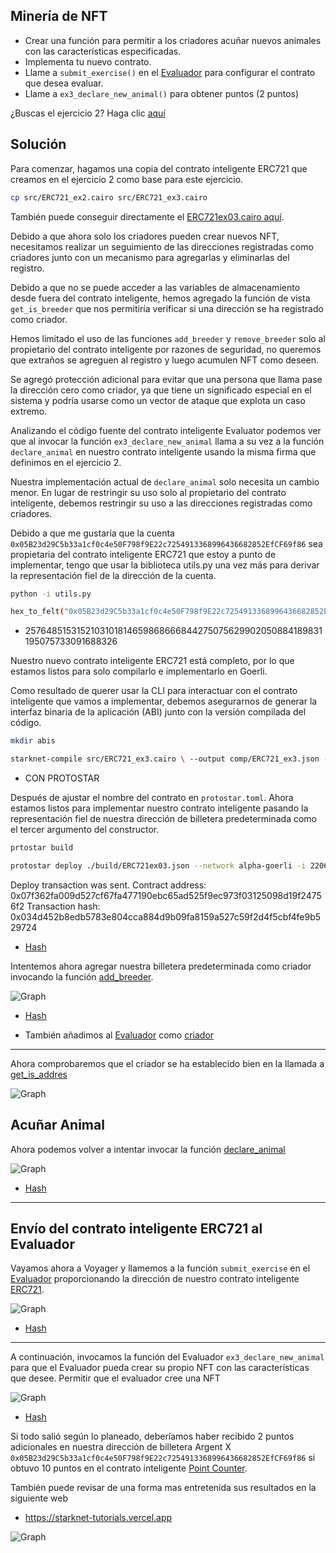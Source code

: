## Minería de NFT

* Crear una función para permitir a los criadores acuñar nuevos animales con las características especificadas.
* Implementa tu nuevo contrato.
* Llame a `submit_exercise()` en el [Evaluador](https://goerli.voyager.online/contract/0x2d15a378e131b0a9dc323d0eae882bfe8ecc59de0eb206266ca236f823e0a15#writeContract) para configurar el contrato que desea evaluar.
* Llame a `ex3_declare_new_animal()` para obtener puntos (2 puntos)

¿Buscas el ejercicio 2? Haga clic [aquí](https://github.com/Nadai2010/Nadai-Cairo-721-Starknet-Edu/blob/master/contracts/Soluci%C3%B3n/ERC721ex02.md)

## Solución

Para comenzar, hagamos una copia del contrato inteligente ERC721 que creamos en el ejercicio 2 como base para este ejercicio.

```bash
cp src/ERC721_ex2.cairo src/ERC721_ex3.cairo
```

También puede conseguir directamente el [ERC721ex03.cairo aquí](https://github.com/Nadai2010/Nadai-Cairo-721-Starknet-Edu/blob/master/contracts/Soluci%C3%B3n/ERC721ex03.cairo).

Debido a que ahora solo los criadores pueden crear nuevos NFT, necesitamos realizar un seguimiento de las direcciones registradas como criadores junto con un mecanismo para agregarlas y eliminarlas del registro.

Debido a que no se puede acceder a las variables de almacenamiento desde fuera del contrato inteligente, hemos agregado la función de vista `get_is_breeder` que nos permitiría verificar si una dirección se ha registrado como criador.

Hemos limitado el uso de las funciones `add_breeder` y `remove_breeder` solo al propietario del contrato inteligente por razones de seguridad, no queremos que extraños se agreguen al registro y luego acumulen NFT como deseen.

Se agregó protección adicional para evitar que una persona que llama pase la dirección cero como criador, ya que tiene un significado especial en el sistema y podría usarse como un vector de ataque que explota un caso extremo.

Analizando el código fuente del contrato inteligente Evaluator podemos ver que al invocar la función `ex3_declare_new_animal` llama a su vez a la función `declare_animal` en nuestro contrato inteligente usando la misma firma que definimos en el ejercicio 2.

Nuestra implementación actual de `declare_animal` solo necesita un cambio menor. En lugar de restringir su uso solo al propietario del contrato inteligente, debemos restringir su uso a las direcciones registradas como criadores.

Debido a que me gustaría que la cuenta `0x05B23d29C5b33a1cf0c4e50F798f9E22c7254913368996436682852EfCF69f86` sea propietaria del contrato inteligente ERC721 que estoy a punto de implementar, tengo que usar la biblioteca utils.py una vez más para derivar la representación fiel de la dirección de la cuenta.

```bash
python -i utils.py 
```

```bash
hex_to_felt("0x05B23d29C5b33a1cf0c4e50F798f9E22c7254913368996436682852EfCF69f86")
```
* 2576485153152103101814659868666844275075629902050884189831195075733091688326

Nuestro nuevo contrato inteligente ERC721 está completo, por lo que estamos listos para solo compilarlo e implementarlo en Goerli.

Como resultado de querer usar la CLI para interactuar con el contrato inteligente que vamos a implementar, debemos asegurarnos de generar la interfaz binaria de la aplicación (ABI) junto con la versión compilada del código.

```bash
mkdir abis
```
```bash
starknet-compile src/ERC721_ex3.cairo \ --output comp/ERC721_ex3.json --abi abis/ERC721_ex3.json
```

* CON PROTOSTAR

Después de ajustar el nombre del contrato en `protostar.toml`. Ahora estamos listos para implementar nuestro contrato inteligente pasando la representación fiel de nuestra dirección de billetera predeterminada como el tercer argumento del constructor.


```bash
prtostar build
```
```bash
protostar deploy ./build/ERC721ex03.json --network alpha-goerli -i 22062175026504044 5128521 2576485153152103101814659868666844275075629902050884189831195075733091688326
```
>>>
Deploy transaction was sent.
Contract address: 0x07f362fa009d527cf67fa477190ebc65ad525f9ec973f03125098d19f24756f2
Transaction hash: 0x034d452b8edb5783e804cca884d9b09fa8159a527c59f2d4f5cbf4fe9b529724

* [Hash](https://goerli.voyager.online/contract/0x07f362fa009d527cf67fa477190ebc65ad525f9ec973f03125098d19f24756f2)


Intentemos ahora agregar nuestra billetera predeterminada como criador invocando la función [add_breeder](https://goerli.voyager.online/contract/0x07f362fa009d527cf67fa477190ebc65ad525f9ec973f03125098d19f24756f2#writeContract).

![Graph](/contracts/Imagenes/addcriadorex03.png)

* [Hash](https://goerli.voyager.online/tx/0x15517fbb9d655dae153039b29f73555dce8c6700d88b3b58970ed10176ecff9)

* También añadimos al [Evaluador](https://goerli.voyager.online/contract/0x2d15a378e131b0a9dc323d0eae882bfe8ecc59de0eb206266ca236f823e0a15#writeContract) como [criador](https://goerli.voyager.online/tx/0x37075ebb3b358986327511df47803a106e8644922e8ca2143265de1588553a2)

----------------------

Ahora comprobaremos que el criador se ha establecido bien en la llamada a [get_is_addres](https://goerli.voyager.online/contract/0x07f362fa009d527cf67fa477190ebc65ad525f9ec973f03125098d19f24756f2#readContract)

![Graph](/contracts/Imagenes/iscriadorex03.png)

## Acuñar Animal

Ahora podemos volver a intentar invocar la función [declare_animal](https://goerli.voyager.online/contract/0x07f362fa009d527cf67fa477190ebc65ad525f9ec973f03125098d19f24756f2#writeContract)

![Graph](/contracts/Imagenes/declareex03.png)

* [Hash](https://goerli.voyager.online/tx/0x6b895aaa91bf79d7ec0a82e023ad76e9f27fa4136663c8e8191fc70bf816215)

------------------------

## Envío del contrato inteligente ERC721 al Evaluador

Vayamos ahora a Voyager y llamemos a la función `submit_exercise` en el [Evaluador](https://goerli.voyager.online/contract/0x2d15a378e131b0a9dc323d0eae882bfe8ecc59de0eb206266ca236f823e0a15#writeContract) proporcionando la dirección de nuestro contrato inteligente [ERC721](https://goerli.voyager.online/contract/0x07f362fa009d527cf67fa477190ebc65ad525f9ec973f03125098d19f24756f2#writeContract).

![Graph](/contracts/Imagenes/submitex03.png)

* [Hash](https://goerli.voyager.online/tx/0xfbb623e792f267ab1f44a1fb0ccc2d9d165eb40862cc721a6355466cd59b51)

---------------

A continuación, invocamos la función del Evaluador `ex3_declare_new_animal` para que el Evaluador pueda crear su propio NFT con las características que desee. Permitir que el evaluador cree una NFT

![Graph](/contracts/Imagenes/declaresex03.png)

* [Hash](https://goerli.voyager.online/tx/0x6ff4de34f2b914469a1d06e12c196cebd1d519fe36e60f0e0b51cd139de8f2)


Si todo salió según lo planeado, deberíamos haber recibido 2 puntos adicionales en nuestra dirección de billetera Argent X `0x05B23d29C5b33a1cf0c4e50F798f9E22c7254913368996436682852EfCF69f86` si obtuvo 10 puntos en el contrato inteligente [Point Counter](https://goerli.voyager.online/contract/0xa0b943234522049dcdbd36cf9d5e12a46be405d6b8757df2329e6536b40707).

También puede revisar de una forma mas entretenida sus resultados en la siguiente web 

* https://starknet-tutorials.vercel.app

![Graph](/contracts/Imagenes/puntosex03.png)
